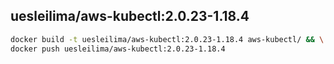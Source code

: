 ## uesleilima/aws-kubectl:2.0.23-1.18.4
```bash
docker build -t uesleilima/aws-kubectl:2.0.23-1.18.4 aws-kubectl/ && \
docker push uesleilima/aws-kubectl:2.0.23-1.18.4
```
